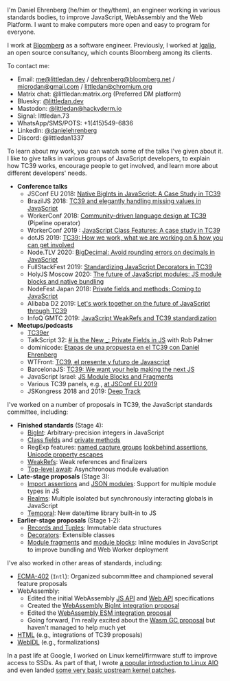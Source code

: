 I'm Daniel Ehrenberg (he/him or they/them), an engineer working in various standards bodies, to improve JavaScript, WebAssembly and the Web Platform. I want to make computers more open and easy to program for everyone.

I work at [Bloomberg](https://www.bloomberg.com/company/values/tech-at-bloomberg/) as a software engineer. Previously, I worked at [Igalia](https://www.igalia.com/), an open source consultancy, which counts Bloomberg among its clients.

To contact me:
- Email: me@littledan.dev / dehrenberg@bloomberg.net / microdan@gmail.com / littledan@chromium.org
- Matrix chat: @littledan:matrix.org (Preferred DM platform)
- Bluesky: [@littledan.dev](https://bsky.app/profile/littledan.dev)
- Mastodon: [@littledan@hackyderm.io](https://hachyderm.io/@littledan)
- Signal: littledan.73
- WhatsApp/SMS/POTS: +1(415)549-6836
- LinkedIn: [@danielehrenberg](https://linkedin.com/in/danielehrenberg/)
- Discord: @littledan1337

To learn about my work, you can watch some of the talks I've given about it. I like to give talks in various groups of JavaScript developers, to explain how TC39 works, encourage people to get involved, and learn more about different developers' needs.
- **Conference talks**
  - JSConf EU 2018: [Native BigInts in JavaScript: A Case Study in TC39](https://www.youtube.com/watch?v=RiU5OzMZ7z8)
  - BrazilJS 2018: [TC39 and elegantly handling missing values in JavaScript](https://www.youtube.com/watch?v=Wnughqps6i4)
  - WorkerConf 2018: [Community-driven language design at TC39](https://www.youtube.com/watch?v=KjXEdsgnO-4) (Pipeline operator)
  - WorkerConf 2019 : [JavaScript Class Features: A case study in TC39](https://www.youtube.com/watch?v=Rc2TpO7WXYc)
  - dotJS 2019: [TC39: How we work, what we are working on & how you can get involved](https://www.youtube.com/watch?v=hCenHYqE7R4)
  - Node.TLV 2020: [BigDecimal: Avoid rounding errors on decimals in JavaScript](https://www.youtube.com/watch?v=G3Q4vWf8Peo)
  - FullStackFest 2019: [Standardizing JavaScript Decorators in TC39](https://www.youtube.com/watch?v=qK_ZstO2Uy4)
  - HolyJS Moscow 2020: [The future of JavaScript modules: JS module blocks and native bundling](https://www.youtube.com/watch?v=OFUanbq_8Xw)
  - NodeFest Japan 2018: [Private fields and methods: Coming to JavaScript](https://www.youtube.com/watch?v=nbiitCu0Xno)
  - Alibaba D2 2019: [Let's work together on the future of JavaScript through TC39](https://www.alibabaf2e.com/14)
  - InfoQ GMTC 2019: [JavaScript WeakRefs and TC39 standardization](https://www.infoq.cn/article/cyepaxuahheq5hfbfn4n)
- **Meetups/podcasts**
  - [TC39er](https://tc39er.us/posts/episode-12-daniel-ehrenberg/)
  - TalkScript 32: [# is the New \_: Private Fields in JS](https://www.youtube.com/watch?v=weVNrflT-vU) with Rob Palmer
  - dominicode: [Etapas de una propuesta en el TC39 con Daniel Ehrenberg](https://www.youtube.com/watch?v=6djmexSg54I)
  - WTFront: [TC39, el presente y futuro de Javascript](https://www.youtube.com/watch?v=pqUpX1jxiNQ)
  - BarcelonaJS: [TC39: We want your help making the next JS](https://www.youtube.com/watch?v=4mm3a6Unjj8)
  - JavaScript Israel: [JS Module Blocks and Fragments](https://www.youtube.com/watch?v=TYIq-mnjHoQ)
  - Various TC39 panels, e.g., [at JSConf EU 2019](https://www.youtube.com/watch?v=slA06pbTRi4)
  - JSKongress 2018 and 2019: [Deep Track](https://www.youtube.com/watch?v=1yPv0OQ5bhI)

I've worked on a number of proposals in TC39, the JavaScript standards committee, including:
- **Finished standards** (Stage 4):
  - [BigInt](https://github.com/tc39/proposal-bigint): Arbitrary-precision integers in JavaScript
  - [Class fields](https://github.com/tc39/proposal-class-fields/) and [private methods](https://github.com/tc39/proposal-private-methods)
  - RegExp features: [named capture groups](https://github.com/tc39/proposal-regexp-named-groups) [lookbehind assertions](https://github.com/tc39/proposal-regexp-lookbehind), [Unicode property escapes](https://github.com/tc39/proposal-regexp-unicode-property-escapes)
  - [WeakRefs](https://github.com/tc39/proposal-weakrefs): Weak references and finalizers
  - [Top-level await](https://github.com/tc39/proposal-top-level-await): Asynchronous module evaluation
- **Late-stage proposals** (Stage 3):
  - [Import assertions](https://github.com/tc39/proposal-import-assertions) and [JSON modules](https://github.com/tc39/proposal-json-modules): Support for multiple module types in JS
  - [Realms](https://github.com/tc39/proposal-realms/):  Multiple isolated but synchronously interacting globals in JavaScript
  - [Temporal](https://github.com/tc39/proposal-temporal/): New date/time library built-in to JS
- **Earlier-stage proposals** (Stage 1-2):
  - [Records and Tuples](https://github.com/tc39/proposal-record-tuple): Immutable data structures
  - [Decorators](https://github.com/tc39/proposal-decorators): Extensible classes
  - [Module fragments](https://github.com/tc39/proposal-module-fragments) and [module blocks](https://github.com/tc39/proposal-js-module-blocks):  Inline modules in JavaScript to improve bundling and Web Worker deployment

I've also worked in other areas of standards, including:
- [ECMA-402](https://github.com/tc39/ecma402/) (`Intl`): Organized subcommittee and championed several feature proposals
- WebAssembly:
  - Edited the initial WebAssembly [JS API](https://www.w3.org/TR/wasm-js-api-1/) and [Web API](https://www.w3.org/TR/wasm-web-api-1/) specifications
  - Created the [WebAssembly BigInt integration proposal](https://github.com/WebAssembly/JS-BigInt-integration)
  - Edited the [WebAssembly ESM integration proposal](https://github.com/WebAssembly/esm-integration/tree/master/proposals/esm-integration)
  - Going forward, I'm really excited about the [Wasm GC proposal](https://github.com/webassembly/gc) but haven't managed to help much yet
- [HTML](https://html.spec.whatwg.org/) (e.g., integrations of TC39 proposals)
- [WebIDL](https://heycam.github.io/webidl/) (e.g., formalizations)

In a past life at Google, I worked on Linux kernel/firmware stuff to improve access to SSDs. As part of that, I wrote [a popular introduction to Linux AIO](https://github.com/littledan/linux-aio) and even landed [some very basic upstream kernel patches](https://git.kernel.org/pub/scm/linux/kernel/git/torvalds/linux.git/log/?qt=author&q=Ehrenberg).

